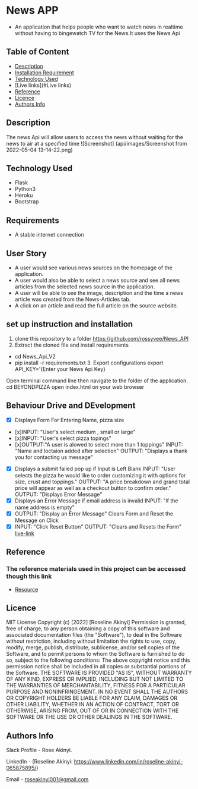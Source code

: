 # News APP
- An application that helps people who want to watch news in realtime without having to bingewatch TV for the News.It uses the News Api
## Table of Content
+ [Description](#description)
+ [Installation Requirement]( Requisites)
+ [Technology Used](technology-used)
+ [Live links](#Live links)
+ [Reference](#reference)
+ [Licence](#licence)
+ [Authors Info](#aut)

## Description
The news Api will allow users to access the news without waiting for the news to air at a specified time
 ![Screenshot] (api/images/Screenshot from 2022-05-04 13-14-22.png)
## Technology Used
* Flask
* Python3
* Heroku
* Bootstrap

## Requirements
* A stable internet connection
## User Story
* A user would see various news sources on the homepage of the application.
* A user would also be able to select a news source and see all news articles from the selected news source in the application.
* A user will be able to see the image, description and the time a news article was created from the News-Articles tab.
* A click on an article and read the full article on the source website.
## set up instruction and installation
 1. clone this repository to a folder https://github.com/rossyvee/News_API
 2. Extract the cloned file and install requirements
* cd News_Api_V2
* pip install -r requirements.txt
  3. Export configurations
  export API_KEY='{Enter your News Api Key}

 Open terminal command line then navigate to the folder of the application. cd BEYONDPIZZA
 open index.html on your web browser


## Behaviour Drive and DEvelopment
* [x] Displays Form For Entering Name, pizza size
* [x]INPUT: "User's select medium , small or large"
* [x]INPUT: "User's select pizza topings"
* [x]OUTPUT:"A user is alowed to select more than 1 toppings"
INPUT: "Name and loctaion added after selection"
OUTPUT: "Displays a thank you for contacting us message"
* [x] Displays a submit failed pop up if Input is Left Blank
INPUT: "User selects the pizza he would like to order customizing it with options for size, crust and toppings."
OUTPUT: "A price breakdown and grand total price will appear as well as a checkout button to confirm order."
OUTPUT: "Displays Error Message"
* [x] Displays an Error Message if email address is invalid
INPUT: "if the name address is empty"
* [x] OUTPUT: "Display an Error Message"
Clears Form and Reset the Message on Click
* [x] INPUT: "Click Reset Button"
OUTPUT: "Clears and Resets the Form"
[live-link](https://github.com/rossyvee/Week4IP-BeyondPizaa)
## Reference
  ### The reference materials used in this project can be accessed though this link
  * [Resource](https://moringaschool.instructure.com/courses/586/assignments/9284?confetti=true&submitted=0)
  ## Licence
MIT License
Copyright (c) [2022] [Roseline Akinyi]
Permission is  granted, free of charge, to any person obtaining a copy
of this software and associated documentation files (the "Software"), to deal
in the Software without restriction, including without limitation the rights
to use, copy, modify, merge, publish, distribute, sublicense, and/or sell
copies of the Software, and to permit persons to whom the Software is
furnished to do so, subject to the following conditions:
The above copyright notice and this permission notice shall be included in all
copies or substantial portions of the Software.
THE SOFTWARE IS PROVIDED "AS IS", WITHOUT WARRANTY OF ANY KIND, EXPRESS OR
IMPLIED, INCLUDING BUT NOT LIMITED TO THE WARRANTIES OF MERCHANTABILITY,
FITNESS FOR A PARTICULAR PURPOSE AND NONINFRINGEMENT. IN NO EVENT SHALL THE
AUTHORS OR COPYRIGHT HOLDERS BE LIABLE FOR ANY CLAIM, DAMAGES OR OTHER
LIABILITY, WHETHER IN AN ACTION OF CONTRACT, TORT OR OTHERWISE, ARISING FROM,
OUT OF OR IN CONNECTION WITH THE SOFTWARE OR THE USE OR OTHER DEALINGS IN THE
SOFTWARE.
## Authors Info
Slack Profile - Rose Akinyi.

LinkedIn - (Roseline Akinyi: https://www.linkedin.com/in/roseline-akinyi-065875895/)

Email - roseakinyi001@gmail.com



